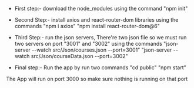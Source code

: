 * First step:- download the node_modules using the command "npm init"

* Second Step:- install axios and react-router-dom libraries using the commands
   "npm i axios"
   "npm install react-router-dom@6"
   
* Third Step:- run the json servers, There're two json file so we must run two servers on port "3001" and "3002" using the commands
   "json-server --watch src/Json/courses.json --port=3001"
   "json-server --watch src/Json/courseData.json --port=3002"
  
* Final step:- Run the app by run two commands 
   "cd public"
   "npm start"
  
The App will run on port 3000 so make sure nothing is running on that port
